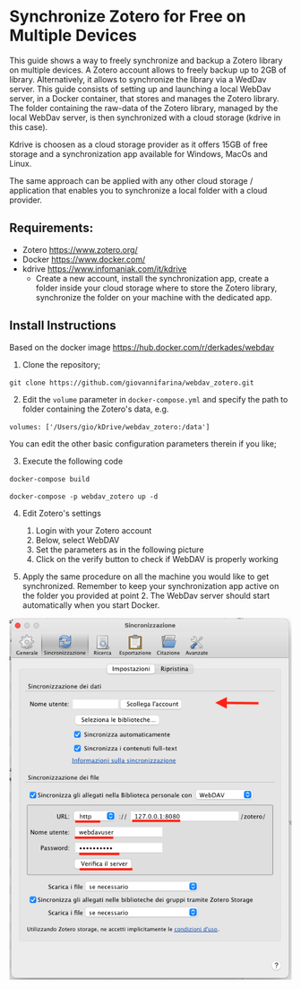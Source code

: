 # Synchronize Zotero for Free on Multiple Devices

This guide shows a way to freely synchronize and backup a Zotero library on multiple devices.
A Zotero account allows to freely backup up to 2GB of library. Alternatively, it allows to synchronize the library via a WedDav server.
This guide consists of setting up and launching a local WebDav server, in a Docker container, that stores and manages the Zotero library. The folder containing the raw-data of the Zotero library, managed by the local WebDav server, is then synchronized with a cloud storage (kdrive in this case).

Kdrive is choosen as a cloud storage provider as it offers 15GB of free storage and a synchronization app available for Windows, MacOs and Linux.

The same approach can be applied with any other cloud storage / application that enables you to synchronize a local folder with a cloud provider.

## Requirements:
- Zotero https://www.zotero.org/
- Docker https://www.docker.com/
- kdrive https://www.infomaniak.com/it/kdrive
  - Create a new account, install the synchronization app, create a folder inside your cloud storage where to store the Zotero library, synchronize the folder on your machine with the dedicated app.

## Install Instructions

Based on the docker image https://hub.docker.com/r/derkades/webdav

1. Clone the repository;

`git clone https://github.com/giovannifarina/webdav_zotero.git`

2. Edit the `volume` parameter in `docker-compose.yml` and specify the path to folder containing the Zotero's data, e.g.

`volumes: ['/Users/gio/kDrive/webdav_zotero:/data']`

You can edit the other basic configuration parameters therein if you like;

3. Execute the following code

`docker-compose build`

`docker-compose -p webdav_zotero up -d`

4. Edit Zotero's settings
   1. Login with your Zotero account
   2. Below, select WebDAV
   3. Set the parameters as in the following picture
   4. Click on the verify button to check if WebDAV is properly working

5. Apply the same procedure on all the machine you would like to get synchronized. Remember to keep your synchronization app active on the folder you provided at point 2. The WebDav server should start automatically when you start Docker.

<p align="center">
    <img src="zotero_settings.png">
</p>